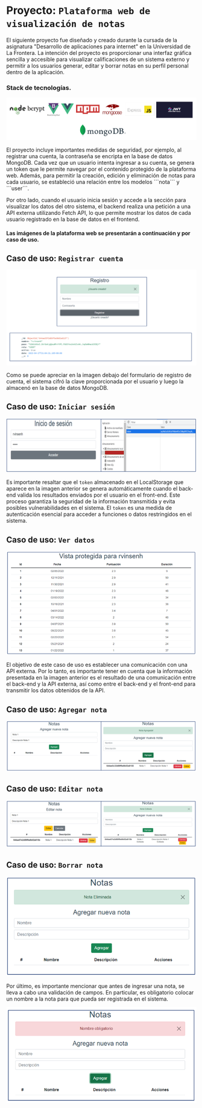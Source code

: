 # Proyecto: ```Plataforma web de visualización de notas```

El siguiente proyecto fue diseñado y creado durante la cursada de la asignatura "Desarrollo de aplicaciones para internet" en la Universidad de La Frontera. La intención del proyecto es proporcionar una interfaz gráfica sencilla y accesible para visualizar calificaciones de un sistema externo y permitir a los usuarios generar, editar y borrar notas en su perfil personal dentro de la aplicación.

### Stack de tecnologías.
<p align="center">
  <img src="./IMG/StackTec.PNG" alt="Descripción de la imagen">
</p>
El proyecto incluye importantes medidas de seguridad, por ejemplo, al registrar una cuenta, la contraseña se encripta en la base de datos MongoDB. Cada vez que un usuario intenta ingresar a su cuenta, se genera un token que le permite navegar por el contenido protegido de la plataforma web. Además, para permitir la creación, edición y eliminación de notas para cada usuario, se estableció una relación entre los modelos ```nota``` y ```user```.

Por otro lado, cuando el usuario inicia sesión y accede a la sección para visualizar los datos del otro sistema, el backend realiza una petición a una API externa utilizando Fetch API, lo que permite mostrar los datos de cada usuario registrado en la base de datos en el frontend.
#### Las imágenes de la plataforma web se presentarán a continuación y por caso de uso.

## Caso de uso: ```Registrar cuenta```
<p align="center">
  <img src="./IMG/Registro.PNG" alt="Descripción de la imagen">
</p>

Como se puede apreciar en la imagen debajo del formulario de registro de cuenta, el sistema cifró la clave proporcionada por el usuario y luego la almacenó en la base de datos MongoDB.

## Caso de uso: ```Iniciar sesión```
<p align="center">
  <img src="./IMG/Login.PNG" alt="Descripción de la imagen">
</p>

Es importante resaltar que el ```token``` almacenado en el LocalStorage que aparece en la imagen anterior se genera automáticamente cuando el back-end valida los resultados enviados por el usuario en el front-end. Este proceso garantiza la seguridad de la información transmitida y evita posibles vulnerabilidades en el sistema. El ```token``` es una medida de autenticación esencial para acceder a funciones o datos restringidos en el sistema.

## Caso de uso: ```Ver datos```
<p align="center">
  <img src="./IMG/VistaProtegida.PNG" alt="Descripción de la imagen">
</p>

El objetivo de este caso de uso es establecer una comunicación con una API externa. Por lo tanto, es importante tener en cuenta que la información presentada en la imagen anterior es el resultado de una comunicación entre el back-end y la API externa, así como entre el back-end y el front-end para transmitir los datos obtenidos de la API.

## Caso de uso: ```Agregar nota```
<p align="center">
  <img src="./IMG/AgregarNota.PNG" alt="Descripción de la imagen">
</p>

## Caso de uso: ```Editar nota```
<p align="center">
  <img src="./IMG/EditarNota.PNG" alt="Descripción de la imagen">
</p>

## Caso de uso: ```Borrar nota```
<p align="center">
  <img src="./IMG/BorrarNota.PNG" alt="Descripción de la imagen">
</p>

Por último, es importante mencionar que antes de ingresar una nota, se lleva a cabo una validación de campos. En particular, es obligatorio colocar un nombre a la nota para que pueda ser registrada en el sistema.

<p align="center">
  <img src="./IMG/Validation.PNG" alt="Descripción de la imagen">
</p>